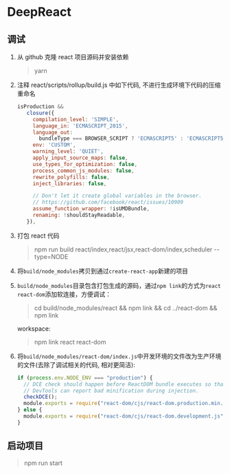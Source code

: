 # DeepReact

## 调试

1. 从 github 克隆 react 项目源码并安装依赖
   > yarn
2. 注释 react/scripts/rollup/build.js 中如下代码, 不进行生成环境下代码的压缩重命名

   ```javascript
   isProduction &&
      closure({
        compilation_level: 'SIMPLE',
        language_in: 'ECMASCRIPT_2015',
        language_out:
          bundleType === BROWSER_SCRIPT ? 'ECMASCRIPT5' : 'ECMASCRIPT5_STRICT',
        env: 'CUSTOM',
        warning_level: 'QUIET',
        apply_input_source_maps: false,
        use_types_for_optimization: false,
        process_common_js_modules: false,
        rewrite_polyfills: false,
        inject_libraries: false,

        // Don't let it create global variables in the browser.
        // https://github.com/facebook/react/issues/10909
        assume_function_wrapper: !isUMDBundle,
        renaming: !shouldStayReadable,
      }),
   ```

3. 打包 react 代码

   > npm run build react/index,react/jsx,react-dom/index,scheduler --type=NODE

4. 将`build/node_modules`拷贝到通过`create-react-app`新建的项目

5. `build/node_modules`目录包含打包生成的源码，通过`npm link`的方式为`react react-dom`添加软连接，方便调试：

   > cd build/node_modules/react && npm link && cd ../react-dom && npm link

   workspace:

   > npm link react react-dom

6. 将`build/node_modules/react-dom/index.js`中开发环境的文件改为生产环境的文件(去除了调试相关的代码, 相对更简洁):

   ```javascript
   if (process.env.NODE_ENV === "production") {
     // DCE check should happen before ReactDOM bundle executes so that
     // DevTools can report bad minification during injection.
     checkDCE();
     module.exports = require("react-dom/cjs/react-dom.production.min.js");
   } else {
     module.exports = require("react-dom/cjs/react-dom.development.js");
   }
   ```

## 启动项目

> npm run start
